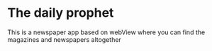 # The daily prophet
This is a newspaper app based on webView where you can find the magazines and newspapers altogether
